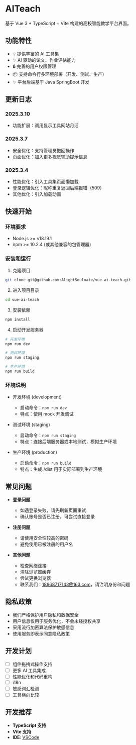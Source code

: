 # AITeach

基于 Vue 3 + TypeScript + Vite 构建的高校智能教学平台界面。

## 功能特性

- 💡 提供丰富的 AI 工具集
- ✨ AI 驱动的论文、作业评估能力
- 🔒 完善的用户权限管理
- 📦 支持命令行多环境部署（开发、测试、生产）
- ✨ 平台后端基于 Java SpringBoot 开发


## 更新日志

### 2025.3.10

- 功能扩展：调用显示工具网站月活

### 2025.3.7

- 安全优化：支持管理员撤回操作
- 页面优化：加入更多视觉辅助提示信息

### 2025.3.4

- 性能优化：引入工具集页面懒加载
- 登录逻辑优化：昵称重复返回后端报错（509）
- 其他优化：引入加载动画

## 快速开始

### 环境要求

- Node.js >= v18.19.1
- npm >= 10.2.4 (或其他兼容的包管理器)

### 安装和运行

1. 克隆项目

```bash
git clone git@github.com:AlightSoulmate/vue-ai-teach.git
```

2. 进入项目目录

```bash
cd vue-ai-teach
```

3. 安装依赖

```bash
npm install
```

4. 启动开发服务器

```bash
# 开发环境
npm run dev

# 测试环境
npm run staging

# 生产环境
npm run build
```

### 环境说明

- 开发环境 (development)

  - 启动命令：`npm run dev`
  - 特点：使用 mock 开发调试

- 测试环境 (staging)

  - 启动命令：`npm run staging`
  - 特点：连接后端服务器或本地测试，模拟生产环境

- 生产环境 (production)
  - 启动命令：`npm run build`
  - 特点：生成./dist 用于实际部署到生产环境

## 常见问题

- **登录问题**

  - 如遇登录失败，请先刷新页面重试
  - 确认账号是否已注册，可尝试直接登录

- **注册问题**

  - 请使用安全性较高的密码
  - 避免使用已被注册的用户名

- **其他问题**
  - 检查网络连接
  - 清除浏览器缓存
  - 尝试更换浏览器
  - 联系我们：18868717143@163.com，请注明身份和问题

## 隐私政策

- 我们严格保护用户隐私和数据安全
- 用户信息仅用于服务优化，不会未经授权共享
- 采用流行加密算法保护敏感信息
- 使用服务即表示同意隐私政策

## 开发计划

- [ ] 组件拖拽式操作支持
- [ ] 更多 AI 工具集成
- [ ] 性能优化和代码重构
- [ ] i18n
- [ ] 敏感词汇检测
- [ ] 工具横向比较

## 开发推荐

- **TypeScript 支持**
- **Vite 支持**
- **IDE**: [VSCode](https://code.visualstudio.com/)
